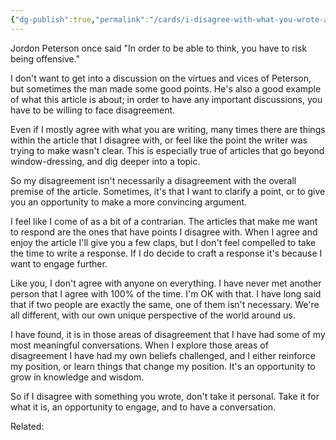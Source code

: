 ```yaml
---
{"dg-publish":true,"permalink":"/cards/i-disagree-with-what-you-wrote-and-that-s-ok/"}
---
```


Jordon Peterson once said "In order to be able to think, you  have to risk being offensive."

I don't want to get into a discussion on the virtues and vices of Peterson, but sometimes the man made some good points. He's also a good example of what this article is about; in order to have any important discussions, you have to be willing to face disagreement.

Even if I mostly agree with what you are writing, many times there are things within the article that I disagree with, or feel like the point the writer was trying to make wasn't clear. This is especially true of articles that go beyond window-dressing, and dig deeper into a topic.

So my disagreement isn't necessarily a disagreement with the overall premise of the article. Sometimes, it's that I want to clarify a point, or to give you an opportunity to make a more convincing argument.

I feel like I come of as a bit of a contrarian. The articles that make me want to respond are the ones that have points I disagree with. When I agree and enjoy the article I'll give you a few claps, but I don't feel compelled to take the time to write a response. If I do decide to craft a response it's because I want to engage further.

Like you, I don't agree with anyone on everything. I have never met another person that I agree with 100% of the time.  I'm OK with that. I have long said that if two people are exactly the same, one of them isn't necessary. We're all different, with our own unique perspective of the world around us.

I have found, it is in those areas of disagreement that I have had some of my most meaningful conversations. When I explore those areas of disagreement I have had my own beliefs challenged, and I either reinforce my position, or learn things that change my position. It's an opportunity to grow in knowledge and wisdom.

So if I disagree with something you wrote, don't take it personal. Take it for what it is, an opportunity to engage, and to have a conversation.


Related: 
